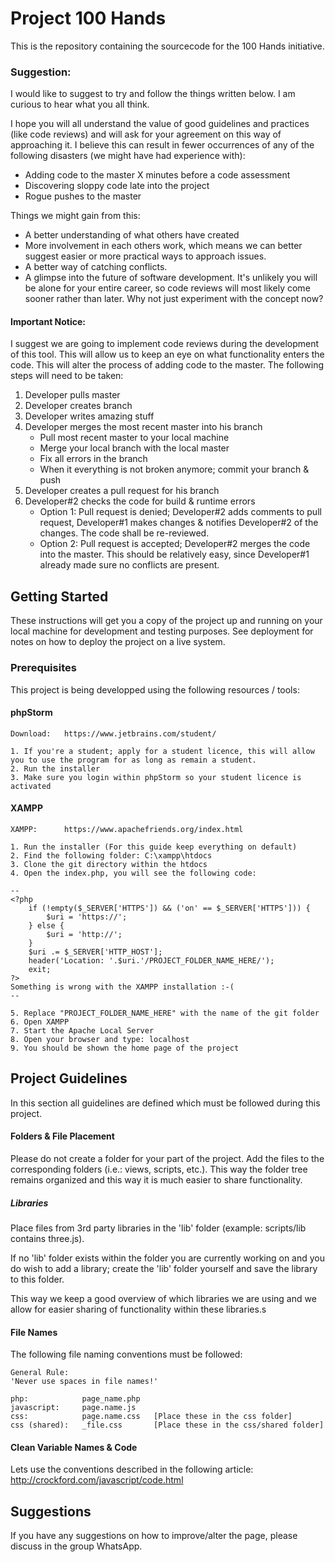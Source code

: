 # Project 100 Hands
This is the repository containing the sourcecode for the 100 Hands initiative.

### Suggestion:
I would like to suggest to try and follow the things written below. I am curious to hear what you all 
think.

I hope you will all understand the value of good guidelines and practices (like code reviews) and will ask for your
agreement on this way of approaching it. I believe this can result in fewer occurrences of any of the 
following disasters (we might have had experience with):
     
* Adding code to the master X minutes before a code assessment
* Discovering sloppy code late into the project
* Rogue pushes to the master

Things we might gain from this:
* A better understanding of what others have created
* More involvement in each others work, which means we can better suggest easier or more practical ways to approach issues.
* A better way of catching conflicts.
* A glimpse into the future of software development. It's unlikely you will be alone for your entire career, so 
code reviews will most likely come sooner rather than later. Why not just experiment with the concept now?

#### Important Notice:
I suggest we are going to implement code reviews during the development of this tool. 
This will allow us to keep an eye on what functionality enters the code. This will alter
the process of adding code to the master. The following steps will need to be taken:
1. Developer pulls master
2. Developer creates branch
3. Developer writes amazing stuff
4. Developer merges the most recent master into his branch
    * Pull most recent master to your local machine
    * Merge your local branch with the local master
    * Fix all errors in the branch
    * When it everything is not broken anymore; commit your branch & push
5. Developer creates a pull request for his branch
6. Developer#2 checks the code for build & runtime errors
    * Option 1: Pull request is denied; Developer#2 adds comments to pull request, 
    Developer#1 makes changes & notifies Developer#2 of the changes. The code shall
    be re-reviewed.
    * Option 2: Pull request is accepted; Developer#2 merges the code into the master.
    This should be relatively easy, since Developer#1 already made sure no conflicts
    are present.

## Getting Started
These instructions will get you a copy of the project up and running on your local machine 
for development and testing purposes. See deployment for notes on how to deploy the 
project on a live system.

### Prerequisites
This project is being developped using the following resources / tools:

#### phpStorm
```
Download: 	https://www.jetbrains.com/student/

1. If you're a student; apply for a student licence, this will allow you to use the program for as long as remain a student.
2. Run the installer
3. Make sure you login within phpStorm so your student licence is activated

```

#### XAMPP
```
XAMPP: 		https://www.apachefriends.org/index.html

1. Run the installer (For this guide keep everything on default)
2. Find the following folder: C:\xampp\htdocs
3. Clone the git directory within the htdocs
4. Open the index.php, you will see the following code:

--
<?php
	if (!empty($_SERVER['HTTPS']) && ('on' == $_SERVER['HTTPS'])) {
		$uri = 'https://';
	} else {
		$uri = 'http://';
	}
	$uri .= $_SERVER['HTTP_HOST'];
	header('Location: '.$uri.'/PROJECT_FOLDER_NAME_HERE/');
	exit;
?>
Something is wrong with the XAMPP installation :-( 
--

5. Replace "PROJECT_FOLDER_NAME_HERE" with the name of the git folder
6. Open XAMPP
7. Start the Apache Local Server
8. Open your browser and type: localhost
9. You should be shown the home page of the project

```

## Project Guidelines
In this section all guidelines are defined which must be followed during this project.
#### Folders & File Placement
Please do not create a folder for your part of the project. Add the files to the 
corresponding folders (i.e.: views, scripts, etc.). This way the folder tree remains 
organized and this way it is much easier to share functionality.

##### Libraries
Place files from 3rd party libraries in the 'lib' folder (example: scripts/lib contains three.js).


If no 'lib' folder exists within the folder you are currently working on and you do wish to add a
library; create the 'lib' folder yourself and save the library to this folder.

This way we keep a good overview of which libraries we are using and we allow for
easier sharing of functionality within these libraries.s

#### File Names
The following file naming conventions must be followed:
```
General Rule:
'Never use spaces in file names!'

php:            page_name.php
javascript:     page.name.js
css:            page.name.css   [Place these in the css folder]
css (shared):   _file.css       [Place these in the css/shared folder]
```

#### Clean Variable Names & Code
Lets use the conventions described in the following article:
http://crockford.com/javascript/code.html

## Suggestions
If you have any suggestions on how to improve/alter the page, please discuss in the group WhatsApp.
